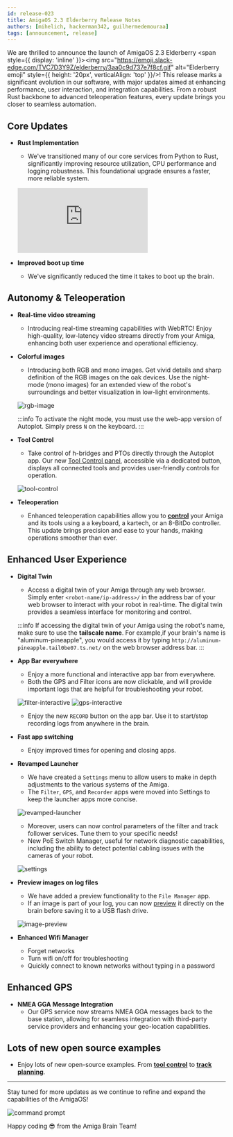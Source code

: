 ```yaml
---
id: release-023
title: AmigaOS 2.3 Elderberry Release Notes
authors: [mihelich, hackerman342, guilhermedemouraa]
tags: [announcement, release]
---
```


We are thrilled to announce the launch of AmigaOS 2.3 Elderberry
<span style={{ display: 'inline' }}><img src="https://emoji.slack-edge.com/TVC7D3Y9Z/elderberry/3aa0c9d737e7f8cf.gif"
alt="Elderberry emoji" style={{ height: '20px', verticalAlign: 'top' }}/></span>!
This release marks a significant evolution in our software, with major updates aimed
at enhancing performance, user interaction, and integration capabilities.
From a robust Rust backbone to advanced teleoperation features,
every update brings you closer to seamless automation.

## Core Updates

* **Rust Implementation**
  * We've transitioned many of our core services from Python to Rust,
  significantly improving resource utilization, CPU performance and logging robustness.
  This foundational upgrade ensures a faster, more reliable system.

  ![amiga-services-diagram](https://github.com/farm-ng/amiga-dev-kit/files/15253680/amiga_brain.pdf)

* **Improved boot up time**
  * We've significantly reduced the time it takes to boot up the brain.

## Autonomy & Teleoperation

* **Real-time video streaming**
  * Introducing real-time streaming capabilities with WebRTC! Enjoy high-quality,
  low-latency video streams directly from your Amiga,
  enhancing both user experience and operational efficiency.

* **Colorful images**
  * Introducing both RGB and mono images.
  Get vivid details and sharp definition of the RGB images on the oak devices.
  Use the night-mode (mono images) for an extended view of the robot's surroundings
  and better visualization in low-light environments.

  ![rgb-image](https://github.com/farm-ng/amiga-dev-kit/assets/133177230/4e338205-6f07-42a7-8131-5ee6522d597b)

  :::info
  To activate the night mode, you must use the web-app version of Autoplot.
  Simply press `N` on the keyboard.
  :::

* **Tool Control**
  * Take control of h-bridges and PTOs directly through the Autoplot app.
  Our new [Tool Control panel](/docs/apps/autoplot_app/#tool-control),
  accessible via a dedicated button,
  displays all connected tools and provides user-friendly controls for operation.

  ![tool-control](https://github.com/farm-ng/amiga-dev-kit/assets/133177230/7ea61bf7-d90f-4c06-b98e-bc7f76133213)

* **Teleoperation**
  * Enhanced teleoperation capabilities allow you to [**control**](/docs/apps/autoplot_app/#how-to-control-your-amiga)
  your Amiga and its tools using a a keyboard, a kartech, or an 8-BitDo controller.
  This update brings precision and ease to your hands, making operations smoother than ever.

## Enhanced User Experience

* **Digital Twin**
  * Access a digital twin of your Amiga through any web browser.
  Simply enter `<robot-name/ip-address>/` in the address bar of your web browser to interact with your
  robot in real-time. The digital twin provides a seamless interface for monitoring and control.

  :::info
  If accessing the digital twin of your Amiga using the robot's name,
  make sure to use the **tailscale name**. For example,if your brain's name is "aluminum-pineapple",
  you would access it by typing `http://aluminum-pineapple.tail0be07.ts.net/` on the web browser
  address bar.
  :::

* **App Bar everywhere**
  * Enjoy a more functional and interactive app bar from everywhere.
  * Both the GPS and Filter icons are now clickable, and will provide important
  logs that are helpful for troubleshooting your robot.

  ![filter-interactive](https://github.com/farm-ng/amiga-dev-kit/assets/133177230/9e6ab78d-dd52-4d86-9688-53b7ee9bff66)
  ![gps-interactive](https://github.com/farm-ng/amiga-dev-kit/assets/133177230/c026d6fb-c86e-43d9-b8ca-928bd2ed5515)

  * Enjoy the new `RECORD` button on the app bar.
  Use it to start/stop recording logs from anywhere in the brain.

* **Fast app switching**
  * Enjoy improved times for opening and closing apps.

* **Revamped Launcher**
  * We have created a `Settings` menu to allow users to make in depth adjustments to
  the various systems of the Amiga.
  * The `Filter`, `GPS`, and `Recorder` apps were moved into Settings to keep the launcher apps
  more concise.

  ![revamped-launcher](https://github.com/farm-ng/amiga-dev-kit/assets/133177230/7cc6cd85-0f9f-47d7-bea8-2d68a3bb9649)

  * Moreover, users can now control parameters of the filter and track follower services.
  Tune them to your specific needs!
  * New PoE Switch Manager, useful for network diagnostic capabilities, including the ability to
  detect potential cabling issues with the cameras of your robot.

  ![settings](https://github.com/farm-ng/amiga-dev-kit/assets/133177230/3046a543-0888-4827-b4e8-c9c9483ef393)

* **Preview images on log files**
  * We have added a preview functionality to the `File Manager` app.
  * If an image is part of your log, you can now [preview](/docs/apps/file_manager_app/#visualize-log-files)
  it directly on the brain
  before saving it to a USB flash drive.

  ![image-preview](https://github.com/farm-ng/amiga-dev-kit/assets/133177230/35ae5327-d744-48d5-a981-c9c026c52eb7)

* **Enhanced Wifi Manager**
  * Forget networks
  * Turn wifi on/off for troubleshooting
  * Quickly connect to known networks without typing in a password

## Enhanced GPS

* **NMEA GGA Message Integration**
  * Our GPS service now streams NMEA GGA messages back to the base station,
  allowing for seamless integration with third-party service providers and enhancing
  your geo-location capabilities.

## Lots of new open source examples

* Enjoy lots of new open-source examples.
From [**tool control**](https://amiga.farm-ng.com/docs/examples/tool_control/)
to [**track planning**](https://amiga.farm-ng.com/docs/examples/track_planner/).

---

Stay tuned for more updates as we continue to refine and expand the capabilities of the AmigaOS!

![command prompt](https://user-images.githubusercontent.com/5157099/219821724-69dfc97d-17fc-4a08-933a-e6fb2446495e.jpg)

Happy coding :sunglasses: from the Amiga Brain Team!
